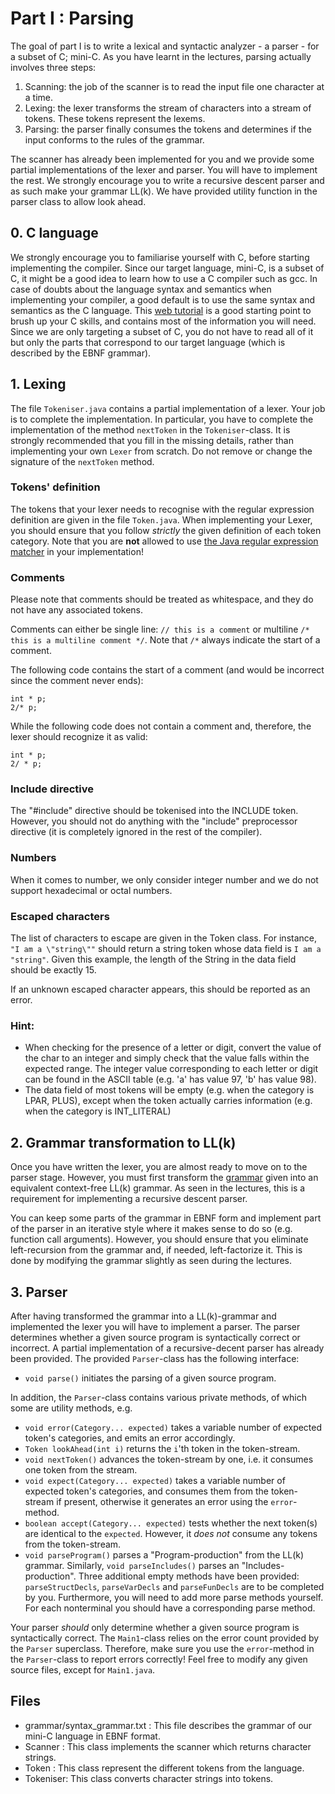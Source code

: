 # Part I : Parsing
The goal of part I is to write a lexical and syntactic analyzer - a parser - for a subset of C; mini-C.
As you have learnt in the lectures, parsing actually involves three steps:

1. Scanning: the job of the scanner is to read the input file one character at a time.
2. Lexing: the lexer transforms the stream of characters into a stream of tokens. These tokens represent the lexems.
3. Parsing: the parser finally consumes the tokens and determines if the input conforms to the rules of the grammar.

The scanner has already been implemented for you and we provide some partial implementations of the lexer and parser.
You will have to implement the rest.
We strongly encourage you to write a recursive descent parser and as such make your grammar LL(k).
We have provided utility function in the parser class to allow look ahead.


## 0. C language
We strongly encourage you to familiarise yourself with C, before starting implementing the compiler.
Since our target language, mini-C, is a subset of C, it might be a good idea to learn how to use a C compiler such as gcc.
In case of doubts about the language syntax and semantics when implementing your compiler, a good default is to use the same syntax and semantics as the C language.
This [web tutorial](https://www.tutorialspoint.com/cprogramming/index.htm) is a good starting point to brush up your C skills, and contains most of the information you will need.
Since we are only targeting a subset of C, you do not have to read all of it but only the parts that correspond to our target language (which is described by the EBNF grammar). 


## 1. Lexing
The file `Tokeniser.java` contains a partial implementation of a lexer. Your job is to complete the implementation.
In particular, you have to complete the implementation of the method `nextToken` in the `Tokeniser`-class.
It is strongly recommended that you fill in the missing details, rather than implementing your own `Lexer` from scratch.
Do not remove or change the signature of the `nextToken` method.

### Tokens' definition

The tokens that your lexer needs to recognise with the regular expression definition are given in the file `Token.java`.
When implementing your Lexer, you should ensure that you follow *strictly* the given definition of each token category.
Note that you are **not** allowed to use [the Java regular expression matcher](https://docs.oracle.com/javase/7/docs/api/java/util/regex/Matcher.html) in your implementation!

### Comments
Please note that comments should be treated as whitespace, and they do not have any associated tokens.

Comments can either be single line:
`// this is a comment`
or multiline
`/* this is a
    multiline comment */`.
Note that `/*` always indicate the start of a comment.

The following code contains the start of a comment (and would be incorrect since the comment never ends):
```
int * p;
2/* p;
```
While the following code does not contain a comment and, therefore, the lexer should recognize it as valid:
```
int * p;
2/ * p;
```

### Include directive

The "#include" directive should be tokenised into the INCLUDE token.
However, you should not do anything with the "include" preprocessor directive (it is completely ignored in the rest of the compiler).

### Numbers
When it comes to number, we only consider integer number and we do not support hexadecimal or octal numbers.

### Escaped characters
The list of characters to escape are given in the Token class.
For instance, `"I am a \"string\""` should return a string token whose data field is `I am a "string"`.
Given this example, the length of the String in the data field should be exactly 15.

If an unknown escaped character appears, this should be reported as an error.


### Hint:

* When checking for the presence of a letter or digit, convert the value of the char to an integer and simply check that the value falls within the expected range.
The integer value corresponding to each letter or digit can be found in the ASCII table (e.g. 'a' has value 97, 'b' has value 98). 
* The data field of most tokens will be empty (e.g. when the category is LPAR, PLUS), except when the token actually carries information (e.g. when the category is INT_LITERAL)

## 2. Grammar transformation to LL(k)

Once you have written the lexer, you are almost ready to move on to the parser stage.
However, you must first transform the [grammar](./grammar/syntax_grammar.txt) given into an equivalent context-free LL(k) grammar.
As seen in the lectures, this is a requirement for implementing a recursive descent parser.

You can keep some parts of the grammar in EBNF form and implement part of the parser in an iterative style where it makes sense to do so (e.g. function call arguments).
However, you should ensure that you eliminate left-recursion from the grammar and, if needed, left-factorize it.
This is done by modifying the grammar slightly as seen during the lectures.



## 3. Parser
After having transformed the grammar into a LL(k)-grammar and implemented the lexer you will have to implement a parser.
The parser determines whether a given source program is syntactically correct or incorrect.
A partial implementation of a recursive-decent parser has already been provided.
The provided `Parser`-class has the following interface:

* `void parse()` initiates the parsing of a given source program.

In addition, the `Parser`-class contains various private methods, of which some are utility methods, e.g.

* `void error(Category... expected)` takes a variable number of expected token's categories, and emits an error accordingly.
* `Token lookAhead(int i)` returns the `i`'th token in the token-stream.
* `void nextToken()` advances the token-stream by one, i.e. it consumes one token from the stream.
* `void expect(Category... expected)` takes a variable number of expected token's categories, and consumes them from the token-stream if present, otherwise it generates an error using the `error`-method.
* `boolean accept(Category... expected)` tests whether the next token(s) are identical to the `expected`. However, it *does not* consume any tokens from the token-stream.
* `void parseProgram()` parses a "Program-production" from the LL(k) grammar. Similarly, `void parseIncludes()` parses an "Includes-production". Three additional empty methods have been provided: `parseStructDecls`, `parseVarDecls` and `parseFunDecls` are to be completed by you. Furthermore, you will need to add more parse methods yourself. For each nonterminal you should have a corresponding parse method.

Your parser *should* only determine whether a given source program is syntactically correct.
The `Main1`-class relies on the error count provided by the `Parser` superclass.
Therefore, make sure you use the `error`-method in the `Parser`-class to report errors correctly!
Feel free to modify any given source files, except for `Main1.java`.

## Files
* grammar/syntax_grammar.txt : This file describes the grammar of our mini-C language in EBNF format.
* Scanner : This class implements the scanner which returns character strings.
* Token : This class represent the different tokens from the language.
* Tokeniser: This class converts character strings into tokens.
